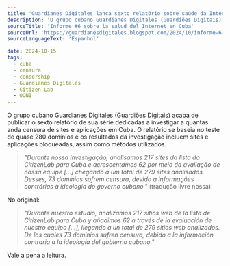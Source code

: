 ```yaml
---
title: 'Guardianes Digitales lança sexto relatório sobre saúde da Internet em Cuba'
description: 'O grupo cubano Guardianes Digitales (Guardiões Digitais) acaba de publicar o sexto relatório de sua série dedicadas a investigar a quantas anda censura de sites e aplicações em Cuba.'
sourceTitle: 'Informe #6 sobre la salud del Internet en Cuba'
sourceUrl: 'https://guardianesdigitales.blogspot.com/2024/10/informe-6-sobre-la-salud-del-internet.html'
sourceLanguageText: 'Espanhol'

date: 2024-10-15
tags:
  - cuba
  - censura
  - censorship
  - Guardianes Digitales
  - Citizen Lab
  - OONI
---
```


O grupo cubano Guardianes Digitales (Guardiões Digitais) acaba de publicar o sexto relatório de sua série dedicadas a investigar a quantas anda censura de sites e aplicações em Cuba. O relatório se baseia no teste de quase 280 domínios e os resultados da investigação incluem sites e aplicações bloqueadas, assim como métodos utilizados.

> _"Durante nossa investigação, analisamos 217 sites da lista do CitizenLab para Cuba e acrescentamos 62 por meio da avaliação de nossa equipe [...] chegando a um total de 279 sites analisados. Desses, 73 domínios sofrem censura, devido a informações contrárias à ideologia do governo cubano."_
> (tradução livre nossa)

No original:

> _"Durante nuestro estudio, analizamos 217 sitios web de la lista de CitizenLab para Cuba y añadimos 62 a través de la evaluación de nuestro equipo [...], llegando a un total de 279 sitios web analizados. De los cuales 73 dominios sufren censura, debido a la información contraria a la ideología del gobierno cubano."_

Vale a pena a leitura.

